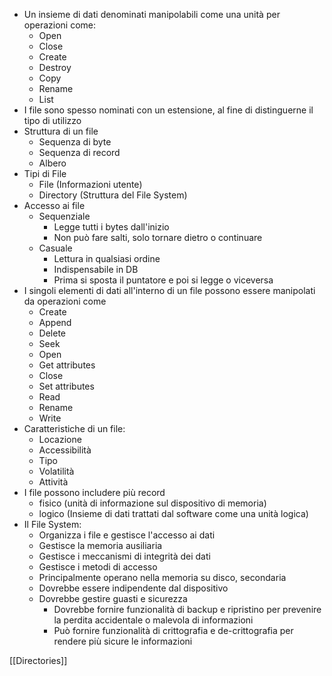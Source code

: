 -   Un insieme di dati denominati manipolabili come una unità per operazioni come:
    - Open
    - Close
    - Create
    - Destroy
    - Copy
    - Rename
    - List
- I file sono spesso nominati con un estensione, al fine di distinguerne il tipo di utilizzo
- Struttura di un file
	- Sequenza di byte
	- Sequenza di record
	- Albero
- Tipi di File
	- File (Informazioni utente)
	- Directory (Struttura del File System)
- Accesso ai file
	- Sequenziale
		- Legge tutti i bytes dall'inizio
		- Non può fare salti, solo tornare dietro o continuare
	- Casuale
		- Lettura in qualsiasi ordine
		- Indispensabile in DB
		- Prima si sposta il puntatore e poi si legge o viceversa
- I singoli elementi di dati all'interno di un file possono essere manipolati da operazioni come 
	- Create 
	- Append 
	- Delete 
	- Seek 
	- Open 
	- Get attributes 
	- Close 
	- Set attributes 
	- Read 
	- Rename 
	- Write
- Caratteristiche di un file:
    - Locazione
    - Accessibilità
    - Tipo
    - Volatilità
    - Attività
- I file possono includere più record
    - fisico (unità di informazione sul dispositivo di memoria)
    - logico (Insieme di dati trattati dal software come una unità logica)
- Il File System:
    - Organizza i file e gestisce l'accesso ai dati
    - Gestisce la memoria ausiliaria
    - Gestisce i meccanismi di integrità dei dati
    - Gestisce i metodi di accesso
    - Principalmente operano nella memoria su disco, secondaria
    - Dovrebbe essere indipendente dal dispositivo
    - Dovrebbe gestire guasti e sicurezza
	    - Dovrebbe fornire funzionalità di backup e ripristino per prevenire la perdita accidentale o malevola di informazioni
	    - Può fornire funzionalità di crittografia e de-crittografia per rendere più sicure le informazioni

[[Directories]]